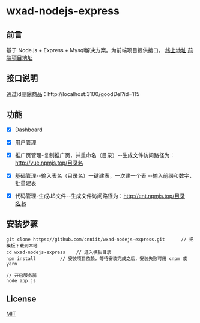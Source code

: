 # wxad-nodejs-express


## 前言

基于 Node.js + Express + Mysql解决方案。为前端项目提供接口。
[线上地址](http://vue.npmjs.top/) [前端项目地址](https://github.com/cnniit/wxad-nodejs-element-ui)


## 接口说明
通过id删除商品：http://localhost:3100/goodDel?id=115


## 功能
-   [x] Dashboard
-   [x] 用户管理
-   [x] 推广页管理-复制推广页，并重命名（目录）--生成文件访问路径为：http://vue.npmjs.top/目录名
-   [x] 基础管理--输入表名（目录名）一键建表，一次建一个表 --输入前缀和数字，批量建表
-   [x] 代码管理-生成JS文件--生成文件访问路径为：http://ent.npmjs.top/目录名.js


## 安装步骤

```
git clone https://github.com/cnniit/wxad-nodejs-express.git      // 把模板下载到本地
cd wxad-nodejs-express    // 进入模板目录
npm install         // 安装项目依赖，等待安装完成之后，安装失败可用 cnpm 或 yarn

// 开启服务器
node app.js

```

## License

[MIT](https://github.com/cnniit/wxad-nodejs-express/blob/master/LICENSE)

